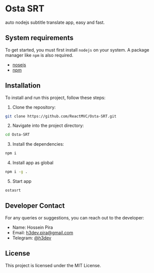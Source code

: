 # Osta SRT
auto nodejs subtitle translate app, easy and fast.

## System requirements
To get started, you must first install `nodejs` on your system. A package manager like `npm` is also required.
- [nosejs](https://nodejs.org)
- [npm](https://www.npmjs.com)


## Installation

To install and run this project, follow these steps:

1. Clone the repository:

```bash
git clone https://github.com/ReactMVC/Osta-SRT.git
```

2. Navigate into the project directory:

```bash
cd Osta-SRT
```

3. Install the dependencies:

```bash
npm i
```

4. Install app as global

```bash
npm i -g .
```

5. Start app

```bash
ostasrt
```

## Developer Contact

For any queries or suggestions, you can reach out to the developer:

- Name: Hossein Pira
- Email: h3dev.pira@gmail.com
- Telegram: [@h3dev](https://t.me/h3dev)

## License

This project is licensed under the MIT License.
